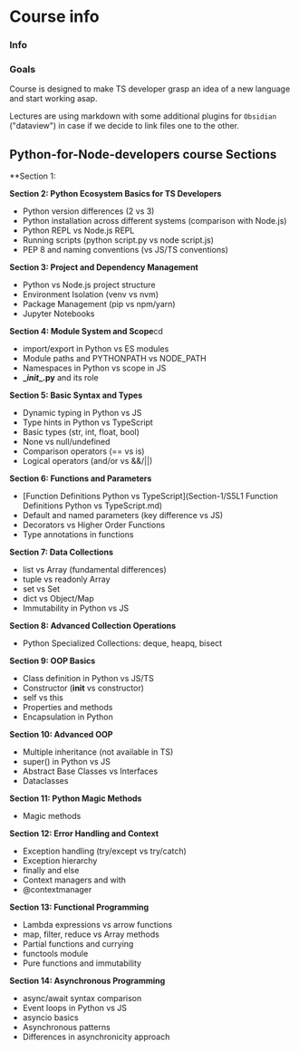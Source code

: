# Course info

### Info

### Goals
Course is designed to make TS developer grasp an idea of a new language and start working asap.

Lectures are using markdown with some additional plugins for `Obsidian` ("dataview") in case if we decide to link files one to the other.

## Python-for-Node-developers course Sections

**Section 1:

**Section 2: Python Ecosystem Basics for TS Developers**
- Python version differences (2 vs 3)
- Python installation across different systems (comparison with Node.js)
- Python REPL vs Node.js REPL
- Running scripts (python script.py vs node script.js)
- PEP 8 and naming conventions (vs JS/TS conventions)

**Section 3: Project and Dependency Management**
- Python vs Node.js project structure
- Environment Isolation (venv vs nvm)
- Package Management (pip vs npm/yarn)
- Jupyter Notebooks

**Section 4: Module System and Scope**cd
- import/export in Python vs ES modules
- Module paths and PYTHONPATH vs NODE_PATH
- Namespaces in Python vs scope in JS
- **\__init__.py** and its role

**Section 5: Basic Syntax and Types**
- Dynamic typing in Python vs JS
- Type hints in Python vs TypeScript
- Basic types (str, int, float, bool)
- None vs null/undefined
- Comparison operators (== vs is)
- Logical operators (and/or vs &&/||)

**Section 6: Functions and Parameters**
- [Function Definitions Python vs TypeScript](Section-1/S5L1 Function Definitions Python vs TypeScript.md)
- Default and named parameters (key difference vs JS)
- Decorators vs Higher Order Functions
- Type annotations in functions

**Section 7: Data Collections**
- list vs Array (fundamental differences)
- tuple vs readonly Array
- set vs Set
- dict vs Object/Map
- Immutability in Python vs JS

**Section 8: Advanced Collection Operations**
- Python Specialized Collections: deque, heapq, bisect

**Section 9: OOP Basics**
- Class definition in Python vs JS/TS
- Constructor (__init__ vs constructor)
- self vs this
- Properties and methods
- Encapsulation in Python

**Section 10: Advanced OOP**
- Multiple inheritance (not available in TS)
- super() in Python vs JS
- Abstract Base Classes vs Interfaces
- Dataclasses

**Section 11: Python Magic Methods**
- Magic methods

**Section 12: Error Handling and Context**
- Exception handling (try/except vs try/catch)
- Exception hierarchy
- finally and else
- Context managers and with
- @contextmanager

**Section 13: Functional Programming**
- Lambda expressions vs arrow functions
- map, filter, reduce vs Array methods
- Partial functions and currying
- functools module
- Pure functions and immutability

**Section 14: Asynchronous Programming**
- async/await syntax comparison
- Event loops in Python vs JS
- asyncio basics
- Asynchronous patterns
- Differences in asynchronicity approach

